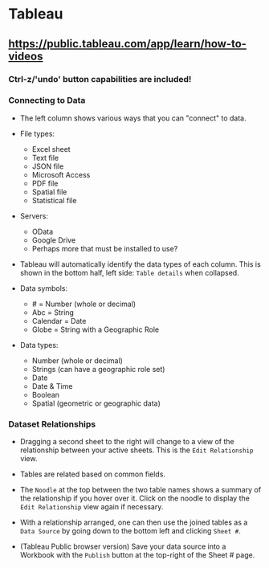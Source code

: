 # Tableau

## https://public.tableau.com/app/learn/how-to-videos

### Ctrl-z/'undo' button capabilities are included!

### Connecting to Data
* The left column shows various ways that you can "connect" to data.
* File types: 
    * Excel sheet
    * Text file
    * JSON file
    * Microsoft Access
    * PDF file
    * Spatial file
    * Statistical file

* Servers:
    * OData
    * Google Drive
    * Perhaps more that must be installed to use?

* Tableau will automatically identify the data types of each column. This is shown in the bottom half, left side: ``Table details`` when collapsed.
* Data symbols:
    * \# = Number (whole or decimal)
    * Abc = String
    * Calendar = Date
    * Globe = String with a Geographic Role

* Data types:
    * Number (whole or decimal)
    * Strings (can have a geographic role set)
    * Date
    * Date & Time
    * Boolean
    * Spatial (geometric or geographic data)

### Dataset Relationships

* Dragging a second sheet to the right will change to a view of the relationship between your active sheets. This is the ``Edit Relationship`` view.

* Tables are related based on common fields.

* The ``Noodle`` at the top between the two table names shows a summary of the relationship if you hover over it. Click on the noodle to display the ``Edit Relationship`` view again if necessary.

* With a relationship arranged, one can then use the joined tables as a ``Data Source`` by going down to the bottom left and clicking ``Sheet #``.

* (Tableau Public browser version) Save your data source into a Workbook with the ``Publish`` button at the top-right of the Sheet # page.

